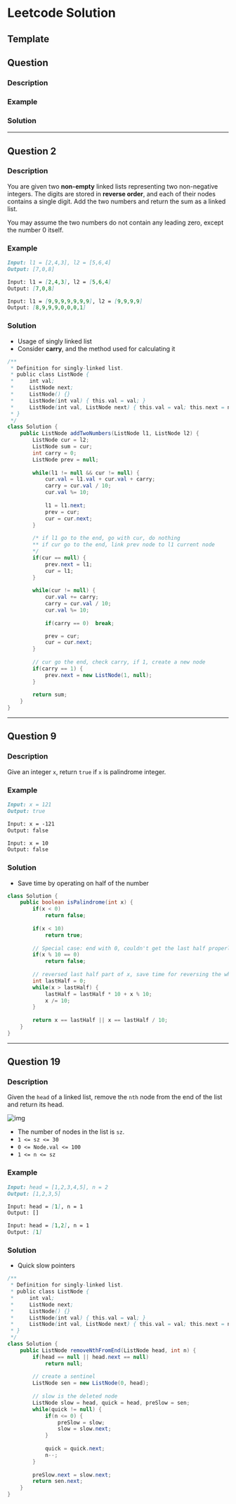 # Leetcode Solution

## Template

## Question

### Description

### Example

### Solution

***

## Question 2

### Description

You are given two **non-empty** linked lists representing two non-negative integers. The digits are stored in **reverse order**, and each of their nodes contains a single digit. Add the two numbers and return the sum as a linked list.

You may assume the two numbers do not contain any leading zero, except the number 0 itself.

### Example

```markdown
Input: l1 = [2,4,3], l2 = [5,6,4]
Output: [7,0,8]

Input: l1 = [2,4,3], l2 = [5,6,4]
Output: [7,0,8]

Input: l1 = [9,9,9,9,9,9,9], l2 = [9,9,9,9]
Output: [8,9,9,9,0,0,0,1]
```

### Solution

* Usage of singly linked list
* Consider **carry**, and the method used for calculating it

```java
/**
 * Definition for singly-linked list.
 * public class ListNode {
 *     int val;
 *     ListNode next;
 *     ListNode() {}
 *     ListNode(int val) { this.val = val; }
 *     ListNode(int val, ListNode next) { this.val = val; this.next = next; }
 * }
 */
class Solution {
    public ListNode addTwoNumbers(ListNode l1, ListNode l2) {
        ListNode cur = l2;
        ListNode sum = cur;
        int carry = 0;
        ListNode prev = null;
        
        while(l1 != null && cur != null) {
            cur.val = l1.val + cur.val + carry;
            carry = cur.val / 10;
            cur.val %= 10;
            
            l1 = l1.next;
            prev = cur;
            cur = cur.next;
        }
        
        /* if l1 go to the end, go with cur, do nothing
        ** if cur go to the end, link prev node to l1 current node
        */
        if(cur == null) {
            prev.next = l1;
            cur = l1;
        } 
        
        while(cur != null) {
            cur.val += carry;
            carry = cur.val / 10;
            cur.val %= 10;
            
            if(carry == 0)  break;

            prev = cur;
            cur = cur.next;
        }
        
        // cur go the end, check carry, if 1, create a new node
        if(carry == 1) {
            prev.next = new ListNode(1, null);
        }
        
        return sum;
    }
}
```

***

## Question 9 

### Description

Give an integer `x`, return `true` if `x` is palindrome integer.

### Example

```markdown
Input: x = 121
Output: true

Input: x = -121
Output: false

Input: x = 10
Output: false
```

### Solution

* Save time by operating on half of the number

```java
class Solution {
    public boolean isPalindrome(int x) {
        if(x < 0)
            return false;
        
        if(x < 10)
            return true;
        
        // Special case: end with 0, couldn't get the last half properly
        if(x % 10 == 0)
            return false;
        
        // reversed last half part of x, save time for reversing the whole number
        int lastHalf = 0;
        while(x > lastHalf) {
            lastHalf = lastHalf * 10 + x % 10;
            x /= 10;
        }
        
        return x == lastHalf || x == lastHalf / 10;  
    }
}
```

***

## Question 19

### Description

Given the `head` of a linked list, remove the `nth` node from the end of the list and return its head.

![img](https://assets.leetcode.com/uploads/2020/10/03/remove_ex1.jpg)

- The number of nodes in the list is `sz`.
- `1 <= sz <= 30`
- `0 <= Node.val <= 100`
- `1 <= n <= sz`

### Example

```markdown
Input: head = [1,2,3,4,5], n = 2
Output: [1,2,3,5]

Input: head = [1], n = 1
Output: []

Input: head = [1,2], n = 1
Output: [1]
```

### Solution

* Quick slow pointers

```java
/**
 * Definition for singly-linked list.
 * public class ListNode {
 *     int val;
 *     ListNode next;
 *     ListNode() {}
 *     ListNode(int val) { this.val = val; }
 *     ListNode(int val, ListNode next) { this.val = val; this.next = next; }
 * }
 */
class Solution {
    public ListNode removeNthFromEnd(ListNode head, int n) {
        if(head == null || head.next == null)
            return null;
        
        // create a sentinel
        ListNode sen = new ListNode(0, head);
        
        // slow is the deleted node
        ListNode slow = head, quick = head, preSlow = sen;
        while(quick != null) {
            if(n <= 0) {
                preSlow = slow;
                slow = slow.next;
            }
            
            quick = quick.next;
            n--;
        }
        
        preSlow.next = slow.next;
        return sen.next;
    }   
}
```

